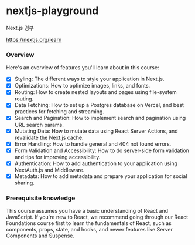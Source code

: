 # nextjs-playground
Next.js 겅부

https://nextjs.org/learn

### Overview
Here's an overview of features you'll learn about in this course:

- [x] Styling: The different ways to style your application in Next.js.
- [x] Optimizations: How to optimize images, links, and fonts.
- [x] Routing: How to create nested layouts and pages using file-system routing.
- [x] Data Fetching: How to set up a Postgres database on Vercel, and best practices for fetching and streaming.
- [x] Search and Pagination: How to implement search and pagination using URL search params.
- [x] Mutating Data: How to mutate data using React Server Actions, and revalidate the Next.js cache.
- [x] Error Handling: How to handle general and 404 not found errors.
- [x] Form Validation and Accessibility: How to do server-side form validation and tips for improving accessibility.
- [x] Authentication: How to add authentication to your application using NextAuth.js and Middleware.
- [x] Metadata: How to add metadata and prepare your application for social sharing.

### Prerequisite knowledge
This course assumes you have a basic understanding of React and JavaScript. If you're new to React, we recommend going through our React Foundations course first to learn the fundamentals of React, such as components, props, state, and hooks, and newer features like Server Components and Suspense.